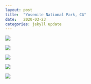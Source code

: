 ```yaml
---
layout: post
title:  "Yosemite National Park, CA"
date:   2020-03-23
categories: jekyll update
---
```

![][yosemite_1]

![][yosemite_2]

![][yosemite_3]

![][yosemite_4]

![][yosemite_5]

[yosemite_1]: /assets/imgs/yosemite-1.jpg
[yosemite_2]: /assets/imgs/yosemite-2.jpg
[yosemite_3]: /assets/imgs/yosemite-3.jpg
[yosemite_4]: /assets/imgs/yosemite-4.jpg
[yosemite_5]: /assets/imgs/yosemite-5.jpg
